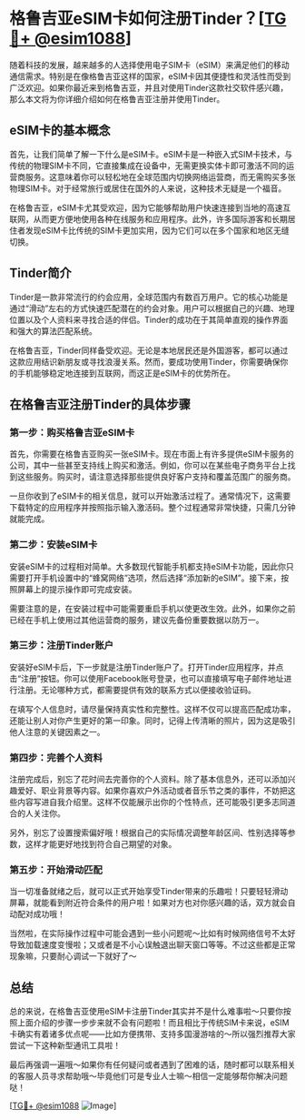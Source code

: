 # 格鲁吉亚eSIM卡如何注册Tinder？[[TG💪+ @esim1088](https://t.me/s/esim1088)]

随着科技的发展，越来越多的人选择使用电子SIM卡（eSIM）来满足他们的移动通信需求。特别是在像格鲁吉亚这样的国家，eSIM卡因其便捷性和灵活性而受到广泛欢迎。如果你最近来到格鲁吉亚，并且对使用Tinder这款社交软件感兴趣，那么本文将为你详细介绍如何在格鲁吉亚注册并使用Tinder。

## eSIM卡的基本概念

首先，让我们简单了解一下什么是eSIM卡。eSIM卡是一种嵌入式SIM卡技术，与传统的物理SIM卡不同，它直接集成在设备中，无需更换实体卡即可激活不同的运营商服务。这意味着你可以轻松地在全球范围内切换网络运营商，而无需购买多张物理SIM卡。对于经常旅行或居住在国外的人来说，这种技术无疑是一个福音。

在格鲁吉亚，eSIM卡尤其受欢迎，因为它能够帮助用户快速连接到当地的高速互联网，从而更方便地使用各种在线服务和应用程序。此外，许多国际游客和长期居住者发现eSIM卡比传统的SIM卡更加实用，因为它们可以在多个国家和地区无缝切换。

## Tinder简介

Tinder是一款非常流行的约会应用，全球范围内有数百万用户。它的核心功能是通过“滑动”左右的方式快速匹配潜在的约会对象。用户可以根据自己的兴趣、地理位置以及个人资料来寻找合适的伴侣。Tinder的成功在于其简单直观的操作界面和强大的算法匹配系统。

在格鲁吉亚，Tinder同样备受欢迎。无论是本地居民还是外国游客，都可以通过这款应用结识新朋友或寻找浪漫关系。然而，要成功使用Tinder，你需要确保你的手机能够稳定地连接到互联网，而这正是eSIM卡的优势所在。

## 在格鲁吉亚注册Tinder的具体步骤

### 第一步：购买格鲁吉亚eSIM卡

首先，你需要在格鲁吉亚购买一张eSIM卡。现在市面上有许多提供eSIM卡服务的公司，其中一些甚至支持线上购买和激活。例如，你可以在某些电子商务平台上找到这些服务。购买时，请注意选择那些提供良好客户支持和覆盖范围广的服务商。

一旦你收到了eSIM卡的相关信息，就可以开始激活过程了。通常情况下，这需要下载特定的应用程序并按照指示输入激活码。整个过程通常非常快捷，只需几分钟就能完成。

### 第二步：安装eSIM卡

安装eSIM卡的过程相对简单。大多数现代智能手机都支持eSIM卡功能，因此你只需要打开手机设置中的“蜂窝网络”选项，然后选择“添加新的eSIM”。接下来，按照屏幕上的提示操作即可完成安装。

需要注意的是，在安装过程中可能需要重启手机以使更改生效。此外，如果你之前已经在手机上使用过其他运营商的服务，建议先备份重要数据以防万一。

### 第三步：注册Tinder账户

安装好eSIM卡后，下一步就是注册Tinder账户了。打开Tinder应用程序，并点击“注册”按钮。你可以使用Facebook账号登录，也可以直接填写电子邮件地址进行注册。无论哪种方式，都需要提供有效的联系方式以便接收验证码。

在填写个人信息时，请尽量保持真实性和完整性。这样不仅可以提高匹配成功率，还能让别人对你产生更好的第一印象。同时，记得上传清晰的照片，因为这是吸引他人注意的关键因素之一。

### 第四步：完善个人资料

注册完成后，别忘了花时间去完善你的个人资料。除了基本信息外，还可以添加兴趣爱好、职业背景等内容。如果你喜欢户外活动或者音乐节之类的事件，不妨把这些内容写进自我介绍里。这样不仅能展示出你的个性特点，还可能吸引更多志同道合的人关注你。

另外，别忘了设置搜索偏好哦！根据自己的实际情况调整年龄区间、性别选择等参数，这样才能更好地找到符合自己期望的对象。

### 第五步：开始滑动匹配

当一切准备就绪之后，就可以正式开始享受Tinder带来的乐趣啦！只要轻轻滑动屏幕，就能看到附近符合条件的用户啦！如果对方也对你感兴趣的话，双方就会自动配对成功哦！

当然啦，在实际操作过程中可能会遇到一些小问题呢～比如有时候网络信号不太好导致加载速度变慢啦；又或者是不小心误触退出聊天窗口等等。不过这些都是正常现象嘛，只要耐心调试一下就好了～

## 总结

总的来说，在格鲁吉亚使用eSIM卡注册Tinder其实并不是什么难事啦～只要你按照上面介绍的步骤一步步来就不会有问题啦！而且相比于传统SIM卡来说，eSIM卡确实有着诸多优点呢——比如方便携带、支持多国漫游啥的～所以强烈推荐大家尝试一下这种新型通讯工具啦！

最后再强调一遍哦～如果你有任何疑问或者遇到了困难的话，随时都可以联系相关的客服人员寻求帮助哦～毕竟他们可是专业人士嘛～相信一定能够帮你解决问题哒！

[[TG💪+ @esim1088](https://t.me/s/esim1088) ![Image](https://i.postimg.cc/4NQfJmqS/Snipaste-2025-05-13-00-14-12.png)]